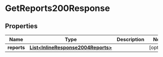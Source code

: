 # GetReports200Response

## Properties
Name | Type | Description | Notes
------------ | ------------- | ------------- | -------------
**reports** | [**List&lt;InlineResponse2004Reports&gt;**](GetReports200ResponseReportsInner.md) |  |  [optional]

